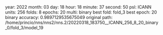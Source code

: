 year:          	2022
month:         	03
day:           	18
hour:          	18
minute:        	37
second:        	50
psl:           	ICANN
units:         	256
folds:         	8
epochs:        	20
multi:         	binary
best fold:     	fold_3
best epoch:    	20
binary accuracy:	0.9897129535675049
original path: 	/home/princio/nns/nns2/nns.2/20220318_183750__ICANN_256_8_20_binary_0/fold_3/model_19
